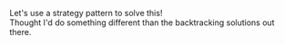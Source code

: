 Let's use a strategy pattern to solve this!<br />
Thought I'd do something different than the backtracking solutions out there.

